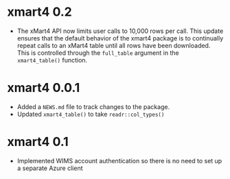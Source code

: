 # xmart4 0.2

* The xMart4 API now limits user calls to 10,000 rows per call. This update ensures that the default behavior of the xmart4 package is to continually repeat calls to an xMart4 table until all rows have been downloaded. This is controlled through the `full_table` argument in the `xmart4_table()` function.

# xmart4 0.0.1

* Added a `NEWS.md` file to track changes to the package.
* Updated `xmart4_table()` to take `readr::col_types()`

# xmart4 0.1

* Implemented WIMS account authentication so there is no need to set up a separate Azure client
